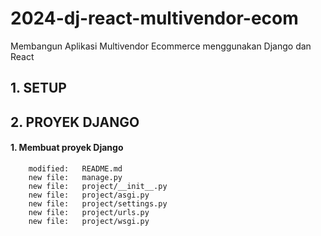 # 2024-dj-react-multivendor-ecom
Membangun Aplikasi Multivendor Ecommerce menggunakan Django dan React


## 1. SETUP


## 2. PROYEK DJANGO


#### 1. Membuat proyek Django 

        modified:   README.md
        new file:   manage.py
        new file:   project/__init__.py
        new file:   project/asgi.py
        new file:   project/settings.py
        new file:   project/urls.py
        new file:   project/wsgi.py